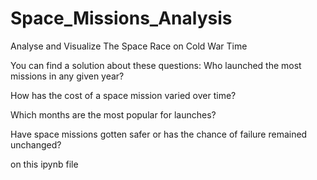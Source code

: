 # Space_Missions_Analysis
Analyse and Visualize The Space Race on Cold War Time

You can find a solution about these questions:
Who launched the most missions in any given year?

How has the cost of a space mission varied over time?

Which months are the most popular for launches?

Have space missions gotten safer or has the chance of failure remained unchanged?

on this ipynb file
